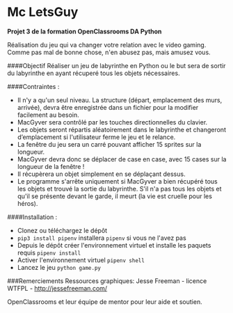 # Mc LetsGuy
**Projet 3 de la formation OpenClassrooms DA Python**

Réalisation du jeu qui va changer votre relation avec le video gaming. Comme pas mal de bonne chose, n'en abusez pas, mais amusez vous.

####Objectif
Réaliser un jeu de labyrinthe en Python ou le but sera de sortir du labyrinthe en ayant récuperé tous les objets nécessaires.
 
####Contraintes :
- Il n'y a qu'un seul niveau. La structure (départ, emplacement des murs, arrivée), devra être enregistrée dans un fichier pour la modifier facilement au besoin.
- MacGyver sera contrôlé par les touches directionnelles du clavier.
- Les objets seront répartis aléatoirement dans le labyrinthe et changeront d’emplacement si l'utilisateur ferme le jeu et le relance.
- La fenêtre du jeu sera un carré pouvant afficher 15 sprites sur la longueur.
- MacGyver devra donc se déplacer de case en case, avec 15 cases sur la longueur de la fenêtre !
- Il récupèrera un objet simplement en se déplaçant dessus.
- Le programme s'arrête uniquement si MacGyver a bien récupéré tous les objets et trouvé la sortie du labyrinthe. S'il n'a pas tous les objets et qu'il se présente devant le garde, il meurt (la vie est cruelle pour les héros).

####Installation :
- Clonez ou téléchargez le dépôt
- `pip3 install pipenv` installera `pipenv` si vous ne l'avez pas
- Depuis le dépôt créer l'environnement virtuel et installe les paquets requis `pipenv install`
- Activer l'environnement virtuel `pipenv shell`
- Lancez le jeu `python game.py`


###Remerciements
Ressources graphiques: Jesse Freeman - licence WTFPL - http://jessefreeman.com/

OpenClassrooms et leur équipe de mentor pour leur aide et soutien.